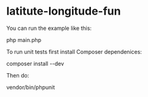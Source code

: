 latitute-longitude-fun
======================

You can run the example like this:

php main.php

To run unit tests first install Composer dependenices:

composer install --dev

Then do:

vendor/bin/phpunit